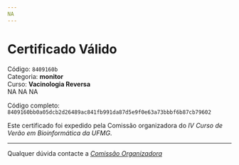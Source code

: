 ```yaml
---
NA
---
```


# Certificado Válido

Código: `8409160b`<br>
Categoria: **monitor**<br>
Curso: **Vacinologia Reversa**<br>
NA
NA
NA


Código completo: `8409160bb0a05dcb2d26489ac841fb991da87d5e9f0e63a73bbbf6b87cb79602`


Este certificado foi expedido pela Comissão organizadora do *IV Curso de Verão em Bioinformática da UFMG*.

----

Qualquer dúvida contacte a [_Comissão Organizadora_](<mailto:cursobioinfoufmg@gmail.com$subject=[Certificados]>)

